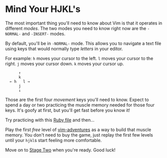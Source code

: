 # Mind Your HJKL's

The most important thing you'll need to know about Vim is that it operates in different _modes_.
The two modes you need to know right now are the `-NORMAL-` and `-INSERT-` modes.

By default, you'll be in `-NORMAL-` mode.
This allows you to navigate a text file using keys that would normally type _letters_ in your editor.

For example:
`h` moves your cursor to the left.
`l` moves your cursor to the right.
`j` moves your cursor down.
`k` moves your cursor up.

          ↑
          k 
      ← h   l →
          j
          ↓

Those are the first four _movement_ keys you'll need to know.
Expect to spend a day or two practicing the muscle memory needed for those four keys.
It's goofy at first, but you'll get fast before you know it!

Try practicing with this [Ruby file](/stage_1.md) and then...

Play the first _free_ level of [vim-adventures](https://www.vim-adventures.com) as a way to build that muscle memory.
You don't need to buy the game, just replay the first few levels until your `hjkl`s start feeling more comfortable.

Move on to [Stage Two](/stage_2.md) when you're ready. Good luck!
